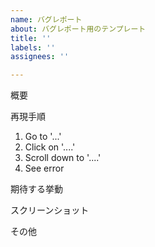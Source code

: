 ```yaml
---
name: バグレポート
about: バグレポート用のテンプレート
title: ''
labels: ''
assignees: ''

---
```


概要


再現手順

1. Go to '...'
2. Click on '....'
3. Scroll down to '....'
4. See error

期待する挙動


スクリーンショット


その他

